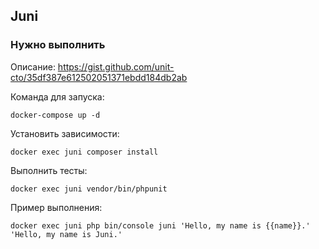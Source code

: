 ## Juni 

### Нужно выполнить

Описание:
https://gist.github.com/unit-cto/35df387e612502051371ebdd184db2ab

Команда для запуска:

`docker-compose up -d`

Установить зависимости:

`docker exec juni composer install`

Выполнить тесты:

`docker exec juni vendor/bin/phpunit`

Пример выполнения:

`docker exec juni php bin/console juni 'Hello, my name is {{name}}.' 'Hello, my name is Juni.'`
